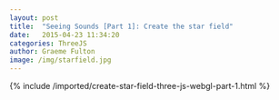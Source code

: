 ```yaml
---
layout: post
title:  "Seeing Sounds [Part 1]: Create the star field"
date:   2015-04-23 11:34:20
categories: ThreeJS
author: Graeme Fulton
image: /img/starfield.jpg
---
```

{% include /imported/create-star-field-three-js-webgl-part-1.html %}

